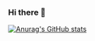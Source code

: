 ### Hi there 👋

[![Anurag's GitHub stats](https://github-readme-stats.vercel.app/api?username=kouki928)](https://github.com/anuraghazra/github-readme-stats)
<!--
**kouki928/kouki928** is a ✨ _special_ ✨ repository because its `README.md` (this file) appears on your GitHub profile.

Here are some ideas to get you started:

- 🔭 I’m currently working on ...
- 🌱 I’m currently learning ...
- 👯 I’m looking to collaborate on ...
- 🤔 I’m looking for help with ...
- 💬 Ask me about ...
- 📫 How to reach me: ...
- 😄 Pronouns: ...
- ⚡ Fun fact: ...
-->
